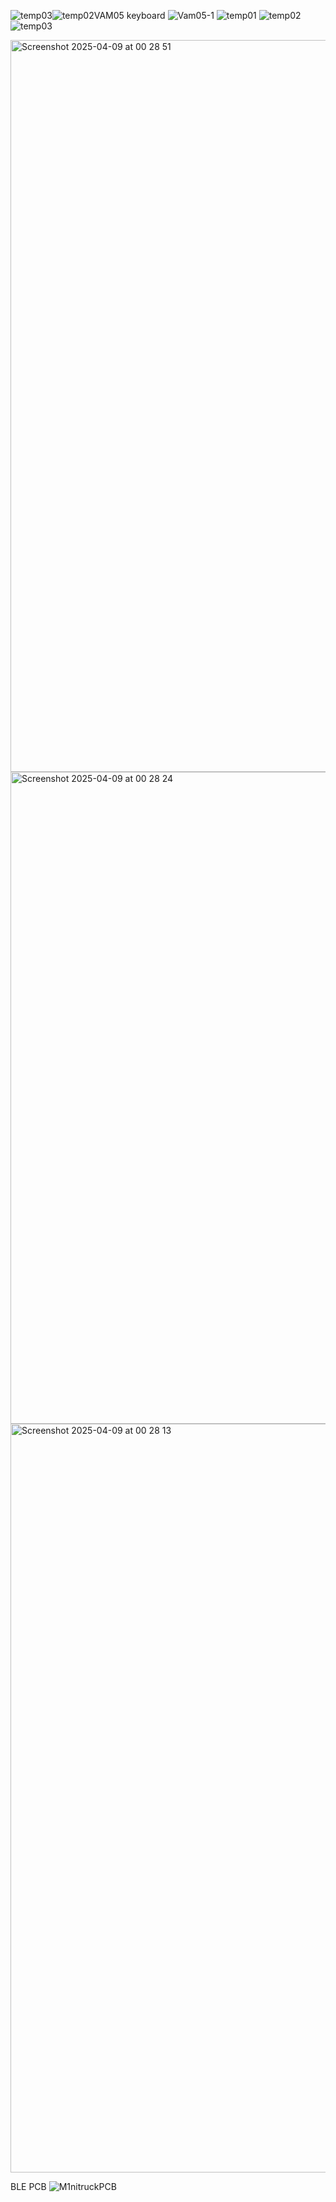 ![temp03](https://github.com/user-attachments/assets/0217b515-d20d-4515-aa6b-824c71f507fd)![temp02](https://github.com/user-attachments/assets/b9d10246-da3c-4413-beaa-614c2f48a973)VAM05 keyboard
![Vam05-1](https://github.com/user-attachments/assets/fcd82e2c-0d48-4d0b-b354-57c74ad60753)
![temp01](https://github.com/user-attachments/assets/2bd18640-b1bb-4a8d-b51d-e879d966f55b)
![temp02](https://github.com/user-attachments/assets/71c1524f-0ac5-4b88-ba92-bf0bba417beb)
![temp03](https://github.com/user-attachments/assets/e56de5ec-e368-4b88-9790-f4ff8149d0c3)

<img width="1171" alt="Screenshot 2025-04-09 at 00 28 51" src="https://github.com/user-attachments/assets/f629f73f-1c11-4a58-b1ea-208f906bf656" />
<img width="1043" alt="Screenshot 2025-04-09 at 00 28 24" src="https://github.com/user-attachments/assets/db402ffa-7544-4d3b-b92e-2be25632d2e7" />
<img width="1198" alt="Screenshot 2025-04-09 at 00 28 13" src="https://github.com/user-attachments/assets/e445f3a1-281d-450a-a93f-e4d0c3e7b2c6" />

BLE PCB
![M1nitruckPCB](https://github.com/user-attachments/assets/ba2b6e9f-e94a-4dd9-ad06-bfb309733221)
